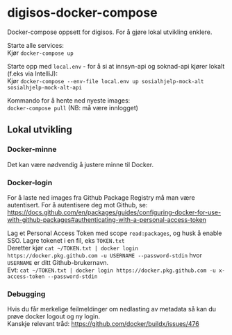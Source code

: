 # digisos-docker-compose
Docker-compose oppsett for digisos. For å gjøre lokal utvikling enklere.

Starte alle services:\
Kjør `docker-compose up`

Starte opp med `local.env` - for å si at innsyn-api og soknad-api kjører lokalt (f.eks via IntelliJ):\
Kjør `docker-compose --env-file local.env up sosialhjelp-mock-alt sosialhjelp-mock-alt-api`

Kommando for å hente ned nyeste images: \
`docker-compose pull`
(NB: må være innlogget)

## Lokal utvikling
### Docker-minne
Det kan være nødvendig å justere minne til Docker.

### Docker-login
For å laste ned images fra Github Package Registry må man være autentisert. For å autentisere deg mot Github, se:\
https://docs.github.com/en/packages/guides/configuring-docker-for-use-with-github-packages#authenticating-with-a-personal-access-token

Lag et Personal Access Token med scope `read:packages`, og husk å enable SSO. Lagre tokenet i en fil, eks `TOKEN.txt`\
Deretter kjør `cat ~/TOKEN.txt | docker login https://docker.pkg.github.com -u USERNAME --password-stdin` hvor `USERNAME` er ditt Github-brukernavn.\
Evt: `cat ~/TOKEN.txt | docker login https://docker.pkg.github.com -u x-access-token --password-stdin`

### Debugging
Hvis du får merkelige feilmeldinger om nedlasting av metadata så kan du prøve docker logout og ny login.\
Kanskje relevant tråd: https://github.com/docker/buildx/issues/476
